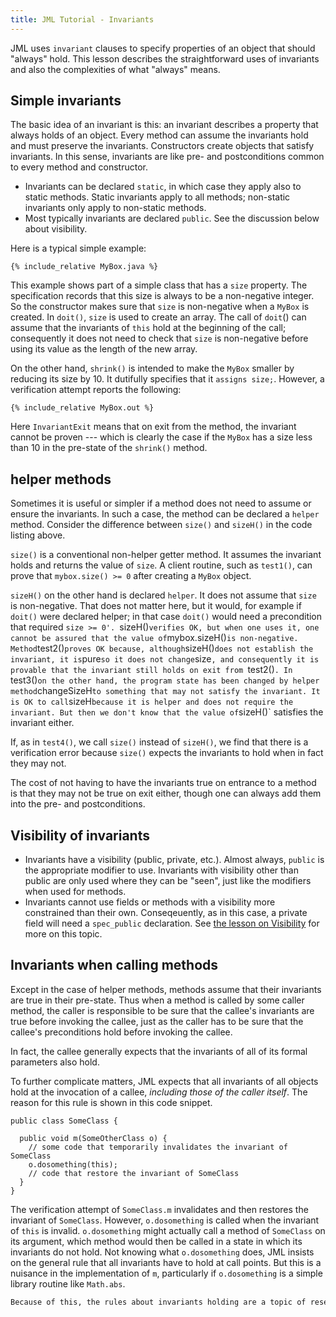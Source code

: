 ```yaml
---
title: JML Tutorial - Invariants
---
```


JML uses `invariant` clauses to specify properties of an object that should "always" hold. This lesson describes the straightforward uses of invariants
and also the complexities of what "always" means.

## Simple invariants

The basic idea of an invariant is this: an invariant describes a property that always holds of an object. Every method can assume the invariants hold and
must preserve the invariants. Constructors create objects that satisfy invariants. In this sense, invariants are like pre- and postconditions common to every
method and constructor.
* Invariants can be declared `static`, in which case they apply also to static methods. Static invariants apply to all methods; non-static invariants only apply to non-static methods.
* Most typically invariants are declared `public`.  See the discussion below about visibility.

Here is a typical simple example:
```
{% include_relative MyBox.java %}
```

This example shows part of a simple class that has a `size` property. The specification records that this size is always to be a non-negative integer.
So the constructor makes sure that `size` is non-negative when a `MyBox` is created. In `doit()`, `size` is used to create an array. The call of 
`doit`() can assume that the invariants of `this` hold at the beginning of the call; consequently it does not need to check that `size` is non-negative before using its value as the length of the new array.

On the other hand, `shrink()` is intended to make the `MyBox` smaller by reducing its size by 10. It dutifully specifies that it `assigns size;`.
However, a verification attempt reports the following:
```
{% include_relative MyBox.out %}
```
Here `InvariantExit` means that on exit from the method, the invariant cannot be proven --- which is clearly the case if the `MyBox` has a size less than 10 in the pre-state of the `shrink()` method.

## helper methods

Sometimes it is useful or simpler if a method does not need to assume or ensure the invariants. In such a case, the method can be declared a `helper` method.
Consider the difference between `size()` and `sizeH()` in the code listing above.

`size()` is a conventional non-helper getter method. It assumes the invariant holds and returns the value of `size`. A client routine, such as `test1()`, can prove that 
`mybox.size() >= 0` after creating a `MyBox` object. 

`sizeH()` on the other hand is declared `helper`. It does not assume that `size` is non-negative. That does not matter here, but it would, for example if `doit()` were declared helper; in that case `doit()` would need a precondition that required `size >= 0'. `sizeH()` verifies OK, but when one uses it, one cannot be assured that the value of `mybox.sizeH()` is non-negative. Method `test2()` proves OK because, although `sizeH()` does not establish the invariant,
it is `pure` so it does not change `size`, and consequently it is provable that the invariant still holds on exit from `test2()`. In `test3()` on the other hand, the program state has been changed by helper method `changeSizeH` to something that may not satisfy the invariant. It is OK to call `sizeH` because it
is helper and does not require the invariant. But then we don't know that the value of `sizeH()` satisfies the invariant either.

If, as in `test4()`, we call `size()` instead of `sizeH()`, we find that there is a verification error because `size()` expects the invariants to hold 
when in fact they may not.

The cost of not having to have the invariants true on entrance to a method is that they may not be true on exit either, though one can always add them into the pre- and postconditions.

## Visibility of invariants

* Invariants have a visibility (public, private, etc.). Almost always, `public` is the appropriate modifier to use. Invariants with visibility other than public are only used where they can be "seen", just like the modifiers when used for methods.
* Invariants cannot use fields or methods with a visibility more constrained than their own. Conseqeuently, as in this case, a private field will need a `spec_public` declaration. See [the lesson on Visibility](Visibility) for more on this topic.

## Invariants when calling methods

Except in the case of helper methods, methods assume that their invariants are true in their pre-state. Thus when a method is called by some caller method, 
the caller is responsible to be sure that the callee's invariants are true before invoking the callee, just as the caller has to be sure that the callee's
preconditions hold before invoking the callee.

In fact, the callee generally expects that the invariants of all of its formal parameters also hold.

To further complicate matters, JML expects that all invariants of all objects hold at the invocation of a callee, _including those of the caller itself_.
The reason for this rule is shown in this code snippet.
```
public class SomeClass {

  public void m(SomeOtherClass o) {
    // some code that temporarily invalidates the invariant of SomeClass
    o.dosomething(this);
    // code that restore the invariant of SomeClass
  }
}
```
The verification attempt of `SomeClass.m` invalidates and then restores the invariant of `SomeClass`. However, `o.dosomething` is called when the invariant
of `this` is invalid. `o.dosomething` might actually call a method of `SomeClass` on its argument, which method would then be called in a state in which
its invariants do not hold. Not knowing what `o.dosomething` does, JML insists on the general rule that all invariants have to hold at call points.
But this is a nuisance in the implementation of `m`, particularly if `o.dosomething` is a simple library routine like `Math.abs`.

```diff
Because of this, the rules about invariants holding are a topic of research and discussion. OpenJML is experimenting with more relaxed rules that are still sound.
```
    
